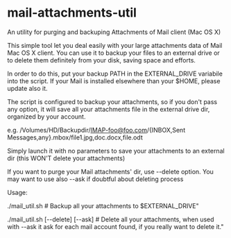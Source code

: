 mail-attachments-util
=====================

An utility for purging and backuping Attachments of Mail client (Mac OS X)

This simple tool let you deal easily with your large attachments data of Mail Mac OS X client.
You can use it to backup your files to an external drive or to delete them definitely from your disk, saving space and efforts.

In order to do this, put your backup PATH in the EXTERNAL_DRIVE variabile into the script.
If your Mail is installed elsewhere than your $HOME, please update also it.

The script is configured to backup your attachments, so if you don't pass any option, it will save all your attachments file
in the external drive dir, organized by your account.

e.g. /Volumes/HD/Backupdir/IMAP-foo@foo.com/{INBOX,Sent Messages,any}.mbox/file1.jpg,doc.docx,file.odt

Simply launch it with no parameters to save your attachments to an external dir (this WON'T delete your attachments)

If you want to purge your Mail attachments' dir, use --delete option. You may want to use also --ask if doubtful about deleting process


Usage:

./mail_util.sh                    # Backup all your attachments to $EXTERNAL_DRIVE"

./mail_util.sh [--delete] [--ask] # Delete all your attachments, when used with --ask it ask for each mail account found, if you really want to delete it."

